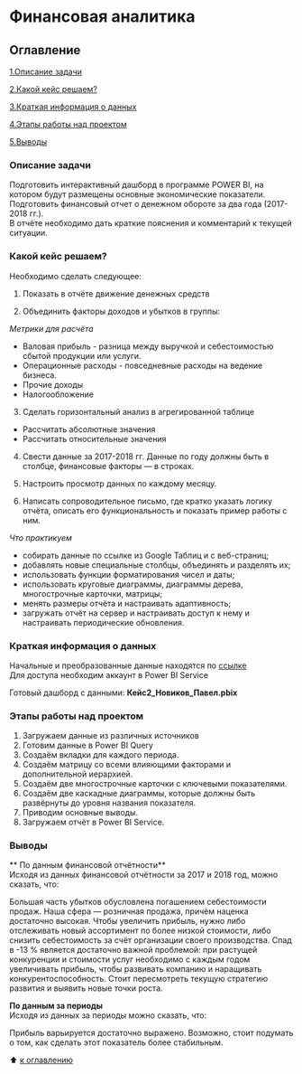 # Финансовая аналитика

## Оглавление

[1.Описание задачи](https://github.com/PavelNovikov888/portfolio/tree/master/%D0%98%D0%BD%D1%81%D1%82%D1%80%D1%83%D0%BC%D0%B5%D0%BD%D1%82%D1%8B%20%D0%90%D0%BD%D0%B0%D0%BB%D0%B8%D1%82%D0%B8%D0%BA%D0%B0%20%D0%B4%D0%B0%D0%BD%D0%BD%D1%8B%D1%85/PowerBI/%D0%A4%D0%B8%D0%BD%D0%B0%D0%BD%D1%81%D0%BE%D0%B2%D0%B0%D1%8F%20%D0%B0%D0%BD%D0%B0%D0%BB%D0%B8%D1%82%D0%B8%D0%BA%D0%B0#%D0%BE%D0%BF%D0%B8%D1%81%D0%B0%D0%BD%D0%B8%D0%B5-%D0%B7%D0%B0%D0%B4%D0%B0%D1%87%D0%B8)

[2.Какой кейс решаем?](https://github.com/PavelNovikov888/portfolio/tree/master/%D0%98%D0%BD%D1%81%D1%82%D1%80%D1%83%D0%BC%D0%B5%D0%BD%D1%82%D1%8B%20%D0%90%D0%BD%D0%B0%D0%BB%D0%B8%D1%82%D0%B8%D0%BA%D0%B0%20%D0%B4%D0%B0%D0%BD%D0%BD%D1%8B%D1%85/PowerBI/%D0%A4%D0%B8%D0%BD%D0%B0%D0%BD%D1%81%D0%BE%D0%B2%D0%B0%D1%8F%20%D0%B0%D0%BD%D0%B0%D0%BB%D0%B8%D1%82%D0%B8%D0%BA%D0%B0#%D0%BA%D0%B0%D0%BA%D0%BE%D0%B9-%D0%BA%D0%B5%D0%B9%D1%81-%D1%80%D0%B5%D1%88%D0%B0%D0%B5%D0%BC)

[3.Краткая информация о данных](https://github.com/PavelNovikov888/portfolio/tree/master/%D0%98%D0%BD%D1%81%D1%82%D1%80%D1%83%D0%BC%D0%B5%D0%BD%D1%82%D1%8B%20%D0%90%D0%BD%D0%B0%D0%BB%D0%B8%D1%82%D0%B8%D0%BA%D0%B0%20%D0%B4%D0%B0%D0%BD%D0%BD%D1%8B%D1%85/PowerBI/%D0%A4%D0%B8%D0%BD%D0%B0%D0%BD%D1%81%D0%BE%D0%B2%D0%B0%D1%8F%20%D0%B0%D0%BD%D0%B0%D0%BB%D0%B8%D1%82%D0%B8%D0%BA%D0%B0#%D0%BA%D1%80%D0%B0%D1%82%D0%BA%D0%B0%D1%8F-%D0%B8%D0%BD%D1%84%D0%BE%D1%80%D0%BC%D0%B0%D1%86%D0%B8%D1%8F-%D0%BE-%D0%B4%D0%B0%D0%BD%D0%BD%D1%8B%D1%85)

[4.Этапы работы над проектом](https://github.com/PavelNovikov888/portfolio/tree/master/%D0%98%D0%BD%D1%81%D1%82%D1%80%D1%83%D0%BC%D0%B5%D0%BD%D1%82%D1%8B%20%D0%90%D0%BD%D0%B0%D0%BB%D0%B8%D1%82%D0%B8%D0%BA%D0%B0%20%D0%B4%D0%B0%D0%BD%D0%BD%D1%8B%D1%85/PowerBI/%D0%A4%D0%B8%D0%BD%D0%B0%D0%BD%D1%81%D0%BE%D0%B2%D0%B0%D1%8F%20%D0%B0%D0%BD%D0%B0%D0%BB%D0%B8%D1%82%D0%B8%D0%BA%D0%B0#%D1%8D%D1%82%D0%B0%D0%BF%D1%8B-%D1%80%D0%B0%D0%B1%D0%BE%D1%82%D1%8B-%D0%BD%D0%B0%D0%B4-%D0%BF%D1%80%D0%BE%D0%B5%D0%BA%D1%82%D0%BE%D0%BC) 

[5.Выводы](https://github.com/PavelNovikov888/portfolio/tree/master/%D0%98%D0%BD%D1%81%D1%82%D1%80%D1%83%D0%BC%D0%B5%D0%BD%D1%82%D1%8B%20%D0%90%D0%BD%D0%B0%D0%BB%D0%B8%D1%82%D0%B8%D0%BA%D0%B0%20%D0%B4%D0%B0%D0%BD%D0%BD%D1%8B%D1%85/PowerBI/%D0%A4%D0%B8%D0%BD%D0%B0%D0%BD%D1%81%D0%BE%D0%B2%D0%B0%D1%8F%20%D0%B0%D0%BD%D0%B0%D0%BB%D0%B8%D1%82%D0%B8%D0%BA%D0%B0#%D0%B2%D1%8B%D0%B2%D0%BE%D0%B4%D1%8B)


### Описание задачи

Подготовить  интерактивный дашборд в программе POWER BI, на котором будут размещены основные экономические показатели.     
Подготовить финансовый отчет о денежном обороте за два года (2017-2018 гг.).   
В отчёте необходимо дать краткие пояснения и комментарий к текущей ситуации.


### Какой кейс решаем?

Необходимо сделать следующее:

1. Показать в отчёте движение денежных средств

2. Объединить факторы доходов и убытков в группы:

*Метрики для расчёта*

- Валовая прибыль - разница между выручкой и себестоимостью сбытой продукции или услуги.
- Операционные расходы - повседневные расходы на ведение бизнеса.  
- Прочие доходы  
- Налогообложение  
3. Сделать горизонтальный анализ в агрегированной таблице

- Рассчитать абсолютные значения  
- Рассчитать относительные значения  
4. Свести данные за 2017-2018 гг. 
Данные по году должны быть в столбце, финансовые факторы — в строках.

5. Настроить просмотр данных по каждому месяцу.

6. Написать сопроводительное письмо, где кратко указать логику отчёта, описать его функциональность и показать пример работы с ним.

*Что практикуем*

- собирать данные по ссылке из Google Таблиц и с веб-страниц;  
- добавлять новые специальные столбцы, объединять и разделять их;  
- использовать функции форматирования чисел и даты;  
- использовать круговые диаграммы, диаграммы дерева, многострочные карточки, матрицы;  
- менять размеры отчёта и настраивать адаптивность;  
- загружать отчёт на сервер и настраивать доступ к нему и настраивать периодические обновления.  

### Краткая информация о данных

Начальные и преобразованные данные находятся по [ссылке](https://app.powerbi.com/groups/70662ac0-a622-48b3-8c0d-e138647d0822/list)  
Для доступа необходим аккаунт в Power BI Service  

Готовый дашборд с данными:  **Кейс2_Новиков_Павел.pbix**

### Этапы работы над проектом
1. Загружаем данные из различных источников  
2. Готовим данные в Power BI Query  
3. Создаём вкладки для каждого периода.  
4. Создаём матрицу со всеми влияющими факторами и дополнительной иерархией.  
5. Создаём две многострочные карточки с ключевыми показателями.
6. Создаём две каскадные диаграммы, которые должны быть развёрнуты до уровня названия показателя.
7. Приводим основные выводы.  
8. Загружаем отчёт в Power BI Service.  


### Выводы

** По данным финансовой отчётности**  
Исходя из данных финансовой отчётности за 2017 и 2018 год, можно сказать, что:

Большая часть убытков обусловлена погашением себестоимости продаж. Наша сфера — розничная продажа, причём наценка достаточно высокая. Чтобы увеличить прибыль, нужно либо отслеживать новый ассортимент по более низкой стоимости, либо снизить себестоимость за счёт организации своего производства.
Спад в -13 % является достаточно важной проблемой: при растущей конкуренции и стоимости услуг необходимо с каждым годом увеличивать прибыль, чтобы развивать компанию и наращивать конкурентоспособность. Стоит пересмотреть текущую стратегию развития и выявить новые точки роста.

**По данным за периоды**  
Исходя из данных за периоды можно сказать, что:

Прибыль варьируется достаточно выражено. Возможно, стоит подумать о том, как сделать этот показатель более стабильным.

:arrow_up: [к оглавлению](https://github.com/PavelNovikov888/portfolio/tree/master/%D0%98%D0%BD%D1%81%D1%82%D1%80%D1%83%D0%BC%D0%B5%D0%BD%D1%82%D1%8B%20%D0%90%D0%BD%D0%B0%D0%BB%D0%B8%D1%82%D0%B8%D0%BA%D0%B0%20%D0%B4%D0%B0%D0%BD%D0%BD%D1%8B%D1%85/PowerBI/%D0%A4%D0%B8%D0%BD%D0%B0%D0%BD%D1%81%D0%BE%D0%B2%D0%B0%D1%8F%20%D0%B0%D0%BD%D0%B0%D0%BB%D0%B8%D1%82%D0%B8%D0%BA%D0%B0#%D0%BE%D0%B3%D0%BB%D0%B0%D0%B2%D0%BB%D0%B5%D0%BD%D0%B8%D0%B5)
